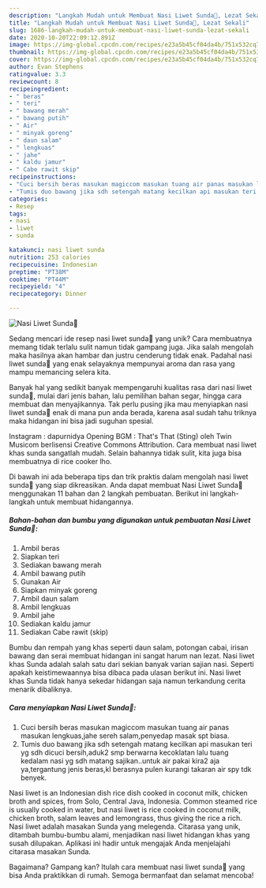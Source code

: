 ```yaml
---
description: "Langkah Mudah untuk Membuat Nasi Liwet Sunda🌾, Lezat Sekali"
title: "Langkah Mudah untuk Membuat Nasi Liwet Sunda🌾, Lezat Sekali"
slug: 1686-langkah-mudah-untuk-membuat-nasi-liwet-sunda-lezat-sekali
date: 2020-10-20T22:09:12.891Z
image: https://img-global.cpcdn.com/recipes/e23a5b45cf04da4b/751x532cq70/nasi-liwet-sunda🌾-foto-resep-utama.jpg
thumbnail: https://img-global.cpcdn.com/recipes/e23a5b45cf04da4b/751x532cq70/nasi-liwet-sunda🌾-foto-resep-utama.jpg
cover: https://img-global.cpcdn.com/recipes/e23a5b45cf04da4b/751x532cq70/nasi-liwet-sunda🌾-foto-resep-utama.jpg
author: Evan Stephens
ratingvalue: 3.3
reviewcount: 8
recipeingredient:
- " beras"
- " teri"
- " bawang merah"
- " bawang putih"
- " Air"
- " minyak goreng"
- " daun salam"
- " lengkuas"
- " jahe"
- " kaldu jamur"
- " Cabe rawit skip"
recipeinstructions:
- "Cuci bersih beras masukan magiccom masukan tuang air panas masukan lengkuas,jahe sereh salam,penyedap masak spt biasa."
- "Tumis duo bawang jika sdh setengah matang kecilkan api masukan teri yg sdh dicuci bersih,aduk2 smp berwarna kecoklatan lalu tuang kedalam nasi yg sdh matang sajikan..untuk air pakai kira2 aja ya,tergantung jenis beras,kl berasnya pulen kurangi takaran air spy tdk benyek."
categories:
- Resep
tags:
- nasi
- liwet
- sunda

katakunci: nasi liwet sunda 
nutrition: 253 calories
recipecuisine: Indonesian
preptime: "PT38M"
cooktime: "PT44M"
recipeyield: "4"
recipecategory: Dinner

---
```



![Nasi Liwet Sunda🌾](https://img-global.cpcdn.com/recipes/e23a5b45cf04da4b/751x532cq70/nasi-liwet-sunda🌾-foto-resep-utama.jpg)

Sedang mencari ide resep nasi liwet sunda🌾 yang unik? Cara membuatnya memang tidak terlalu sulit namun tidak gampang juga. Jika salah mengolah maka hasilnya akan hambar dan justru cenderung tidak enak. Padahal nasi liwet sunda🌾 yang enak selayaknya mempunyai aroma dan rasa yang mampu memancing selera kita.

Banyak hal yang sedikit banyak mempengaruhi kualitas rasa dari nasi liwet sunda🌾, mulai dari jenis bahan, lalu pemilihan bahan segar, hingga cara membuat dan menyajikannya. Tak perlu pusing jika mau menyiapkan nasi liwet sunda🌾 enak di mana pun anda berada, karena asal sudah tahu triknya maka hidangan ini bisa jadi suguhan spesial.

Instagram : dapurnidya Opening BGM : That&#39;s That (Sting) oleh Twin Musicom berlisensi Creative Commons Attribution. Cara membuat nasi liwet khas sunda sangatlah mudah. Selain bahannya tidak sulit, kita juga bisa membuatnya di rice cooker lho.


Di bawah ini ada beberapa tips dan trik praktis dalam mengolah nasi liwet sunda🌾 yang siap dikreasikan. Anda dapat membuat Nasi Liwet Sunda🌾 menggunakan 11 bahan dan 2 langkah pembuatan. Berikut ini langkah-langkah untuk membuat hidangannya.

<!--inarticleads1-->

##### Bahan-bahan dan bumbu yang digunakan untuk pembuatan Nasi Liwet Sunda🌾:

1. Ambil  beras
1. Siapkan  teri
1. Sediakan  bawang merah
1. Ambil  bawang putih
1. Gunakan  Air
1. Siapkan  minyak goreng
1. Ambil  daun salam
1. Ambil  lengkuas
1. Ambil  jahe
1. Sediakan  kaldu jamur
1. Sediakan  Cabe rawit (skip)


Bumbu dan rempah yang khas seperti daun salam, potongan cabai, irisan bawang dan serai membuat hidangan ini sangat harum nan lezat. Nasi liwet khas Sunda adalah salah satu dari sekian banyak varian sajian nasi. Seperti apakah keistimewaannya bisa dibaca pada ulasan berikut ini. Nasi liwet khas Sunda tidak hanya sekedar hidangan saja namun terkandung cerita menarik dibaliknya. 

<!--inarticleads2-->

##### Cara menyiapkan Nasi Liwet Sunda🌾:

1. Cuci bersih beras masukan magiccom masukan tuang air panas masukan lengkuas,jahe sereh salam,penyedap masak spt biasa.
1. Tumis duo bawang jika sdh setengah matang kecilkan api masukan teri yg sdh dicuci bersih,aduk2 smp berwarna kecoklatan lalu tuang kedalam nasi yg sdh matang sajikan..untuk air pakai kira2 aja ya,tergantung jenis beras,kl berasnya pulen kurangi takaran air spy tdk benyek.


Nasi liwet is an Indonesian dish rice dish cooked in coconut milk, chicken broth and spices, from Solo, Central Java, Indonesia. Common steamed rice is usually cooked in water, but nasi liwet is rice cooked in coconut milk, chicken broth, salam leaves and lemongrass, thus giving the rice a rich. Nasi liwet adalah masakan Sunda yang melegenda. Citarasa yang unik, ditambah bumbu-bumbu alami, menjadikan nasi liwet hidangan khas yang susah dilupakan. Aplikasi ini hadir untuk mengajak Anda menjelajahi citarasa masakan Sunda. 

Bagaimana? Gampang kan? Itulah cara membuat nasi liwet sunda🌾 yang bisa Anda praktikkan di rumah. Semoga bermanfaat dan selamat mencoba!
